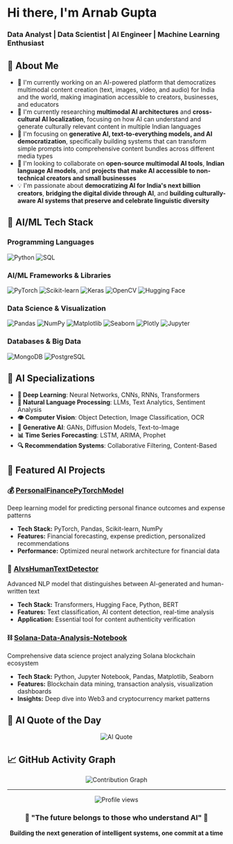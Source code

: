 # Hi there, I'm Arnab Gupta
### Data Analyst | Data Scientist | AI Engineer | Machine Learning Enthusiast 

## 🧠 About Me
- 🤖 I'm currently working on an AI-powered platform that democratizes multimodal content creation (text, images, video, and audio) for India and the world, making imagination accessible to creators, businesses, and educators
- 🔬 I'm currently researching **multimodal AI architectures** and **cross-cultural AI localization**, focusing on how AI can understand and generate culturally relevant content in multiple Indian languages
- 🎯 I'm focusing on **generative AI, text-to-everything models, and AI democratization**, specifically building systems that can transform simple prompts into comprehensive content bundles across different media types
- 🤝 I'm looking to collaborate on **open-source multimodal AI tools**, **Indian language AI models**, and **projects that make AI accessible to non-technical creators and small businesses**
- 💡 I'm passionate about **democratizing AI for India's next billion creators**, **bridging the digital divide through AI**, and **building culturally-aware AI systems that preserve and celebrate linguistic diversity**


## 🚀 AI/ML Tech Stack

### Programming Languages
![Python](https://img.shields.io/badge/-Python-3776AB?style=flat-square&logo=python&logoColor=white)
![SQL](https://img.shields.io/badge/-SQL-4479A1?style=flat-square&logo=postgresql&logoColor=white)

### AI/ML Frameworks & Libraries
![PyTorch](https://img.shields.io/badge/-PyTorch-EE4C2C?style=flat-square&logo=pytorch&logoColor=white)
![Scikit-learn](https://img.shields.io/badge/-Scikit--learn-F7931E?style=flat-square&logo=scikitlearn&logoColor=white)
![Keras](https://img.shields.io/badge/-Keras-D00000?style=flat-square&logo=keras&logoColor=white)
![OpenCV](https://img.shields.io/badge/-OpenCV-5C3EE8?style=flat-square&logo=opencv&logoColor=white)
![Hugging Face](https://img.shields.io/badge/-🤗%20Hugging%20Face-FFD21E?style=flat-square&logoColor=black)

### Data Science & Visualization
![Pandas](https://img.shields.io/badge/-Pandas-150458?style=flat-square&logo=pandas&logoColor=white)
![NumPy](https://img.shields.io/badge/-NumPy-013243?style=flat-square&logo=numpy&logoColor=white)
![Matplotlib](https://img.shields.io/badge/-Matplotlib-11557c?style=flat-square&logo=python&logoColor=white)
![Seaborn](https://img.shields.io/badge/-Seaborn-3776AB?style=flat-square&logo=python&logoColor=white)
![Plotly](https://img.shields.io/badge/-Plotly-3F4F75?style=flat-square&logo=plotly&logoColor=white)
![Jupyter](https://img.shields.io/badge/-Jupyter-F37626?style=flat-square&logo=jupyter&logoColor=white)

### Databases & Big Data
![MongoDB](https://img.shields.io/badge/-MongoDB-47A248?style=flat-square&logo=mongodb&logoColor=white)
![PostgreSQL](https://img.shields.io/badge/-PostgreSQL-336791?style=flat-square&logo=postgresql&logoColor=white)

## 🔬 AI Specializations

- **🧠 Deep Learning**: Neural Networks, CNNs, RNNs, Transformers
- **💬 Natural Language Processing**: LLMs, Text Analytics, Sentiment Analysis
- **👁️ Computer Vision**: Object Detection, Image Classification, OCR
- **🤖 Generative AI**: GANs, Diffusion Models, Text-to-Image
- **📊 Time Series Forecasting**: LSTM, ARIMA, Prophet
- **🔍 Recommendation Systems**: Collaborative Filtering, Content-Based

## 🤖 Featured AI Projects

### 💰 [PersonalFinancePyTorchModel](https://github.com/ai-ivision/PersonalFinancePyTorchModel)
Deep learning model for predicting personal finance outcomes and expense patterns
- **Tech Stack:** PyTorch, Pandas, Scikit-learn, NumPy
- **Features:** Financial forecasting, expense prediction, personalized recommendations
- **Performance:** Optimized neural network architecture for financial data

### 🤖 [AIvsHumanTextDetector](https://github.com/ai-ivision/AIvsHumanTextDetector)
Advanced NLP model that distinguishes between AI-generated and human-written text
- **Tech Stack:** Transformers, Hugging Face, Python, BERT
- **Features:** Text classification, AI content detection, real-time analysis
- **Application:** Essential tool for content authenticity verification

### ⛓️ [Solana-Data-Analysis-Notebook](https://github.com/ai-ivision/Solana-Data-Analysis-Notebook)
Comprehensive data science project analyzing Solana blockchain ecosystem
- **Tech Stack:** Python, Jupyter Notebook, Pandas, Matplotlib, Seaborn
- **Features:** Blockchain data mining, transaction analysis, visualization dashboards
- **Insights:** Deep dive into Web3 and cryptocurrency market patterns

<!--## 📚 AI Research & Publications

### 📄 Research Papers
- [Paper Title 1] - Conference/Journal Name (Year)
- [Paper Title 2] - Conference/Journal Name (Year)

### 🎤 Talks & Presentations
- "AI in Production: Lessons Learned" - AI Conference 2024
- "Ethical AI Development" - ML Meetup 2023

### 📝 AI Blog Posts

- [Understanding Transformer Architecture](blog-link)
- [MLOps Best Practices for Production AI](blog-link)
- [The Future of Generative AI](blog-link)
 BLOG-POST-LIST:END -->

<!--## 🎓 Education & Certifications

- 🏆 **AWS Certified Machine Learning - Specialty**
- 🏆 **Google Cloud Professional ML Engineer**
- 🏆 **Deep Learning Specialization (Coursera)**
- 🎓 **M.S. in Artificial Intelligence** - [University Name]
- 🎓 **B.S. in Computer Science** - [University Name] 

<!--## 🌟 AI Community Involvement

- 🤝 **Open Source Contributor**: TensorFlow, Hugging Face Transformers
- 👥 **AI Meetup Organizer**: [Local AI/ML Meetup Group]
- 🏅 **Kaggle Expert**: Top 5% in 3 competitions
- 📚 **AI Mentor**: Mentoring junior ML engineers and students

## 📊 Coding Activity-->

<!--START_SECTION:waka-->
<!--END_SECTION:waka-->

<!--## 🤝 Connect with Me

<div align="center">
  
[![LinkedIn](https://img.shields.io/badge/LinkedIn-0077B5?style=for-the-badge&logo=linkedin&logoColor=white)](https://linkedin.com/in/yourprofile)
[![Twitter](https://img.shields.io/badge/Twitter-1DA1F2?style=for-the-badge&logo=twitter&logoColor=white)](https://twitter.com/yourhandle)
[![Kaggle](https://img.shields.io/badge/Kaggle-20BEFF?style=for-the-badge&logo=kaggle&logoColor=white)](https://kaggle.com/yourprofile)
[![Medium](https://img.shields.io/badge/Medium-12100E?style=for-the-badge&logo=medium&logoColor=white)](https://medium.com/@yourhandle)
[![Google Scholar](https://img.shields.io/badge/Google%20Scholar-4285F4?style=for-the-badge&logo=googlescholar&logoColor=white)](https://scholar.google.com/yourprofile)
[![Portfolio](https://img.shields.io/badge/Portfolio-000000?style=for-the-badge&logo=About.me&logoColor=white)](https://yourportfolio.com)

</div>-->

## 💭 AI Quote of the Day
<div align="center">
  <img src="https://quotes-github-readme.vercel.app/api?type=horizontal&theme=tokyonight" alt="AI Quote" />
</div>

## 📈 GitHub Activity Graph
<div align="center">
  <img src="https://github-readme-activity-graph.vercel.app/graph?username=ai-ivision&theme=tokyo-night" alt="Contribution Graph" />
</div>

---

<div align="center">
  <img src="https://komarev.com/ghpvc/?username=ai-ivision&color=brightgreen&style=flat-square&label=Profile+Views" alt="Profile views" />
  
  ### 🤖 "The future belongs to those who understand AI" 🚀
  
  **Building the next generation of intelligent systems, one commit at a time**
  
</div>

